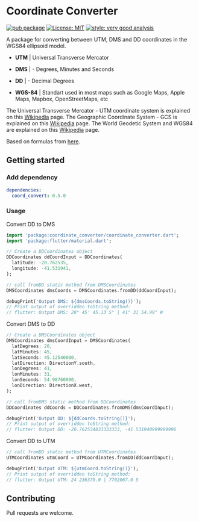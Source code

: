 # Coordinate Converter

[![pub package][pub_badge]][pub_badge_link]
[![License: MIT][license_badge]][license_badge_link]
[![style: very good analysis][badge]][badge_link]

A package for converting between UTM, DMS and DD coordinates in the WGS84 ellipsoid model.


- **UTM** | Universal Transverse Mercator
- **DMS** | - Degrees, Minutes and Seconds
- **DD** | - Decimal Degrees

- **WGS-84** | Standart used in most maps such as Google Maps, Apple Maps, Mapbox, OpenStreetMaps, etc


The Universal Transverse Mercator - UTM coordinate system is explained on this [Wikipedia](https://en.wikipedia.org/wiki/Universal_Transverse_Mercator_coordinate_system) page.
The Geographic Coordinate System - GCS is explained on this [Wikipedia](https://en.wikipedia.org/wiki/Geographic_coordinate_system) page.
The World Geodetic System and WGS84 are explained on this [Wikipedia](https://en.wikipedia.org/wiki/World_Geodetic_System#WGS84) page.

Based on formulas from [here](https://sigam.ambiente.sp.gov.br/sigam3/Controles/latlongutm.htm?latTxt=ctl00_con).

## Getting started

### Add dependency

```yaml
dependencies:
  coord_convert: 0.5.0
```

### Usage

Convert DD to DMS

```dart
import 'package:coordinate_converter/coordinate_converter.dart';
import 'package:flutter/material.dart';

// Create a DDCoordinates object
DDCoordinates ddCoordInput = DDCoordinates(
  latitude: -20.762535,
  longitude: -41.531941,
);

// call fromDD static method from DMSCoordinates
DMSCoordinates dmsCoords = DMSCoordinates.fromDD(ddCoordInput);

debugPrint('Output DMS: ${dmsCoords.toString()}');
// Print output of overridden toString method:
// flutter: Output DMS: 20° 45' 45.13 S" | 41° 31 54.99" W
```

Convert DMS to DD

```dart
// Create a DMSCoordinates object
DMSCoordinates dmsCoordInput = DMSCoordinates(
  latDegrees: 20,
  latMinutes: 45,
  latSeconds: 45.12540000,
  latDirection: DirectionY.south,
  lonDegrees: 41,
  lonMinutes: 31,
  lonSeconds: 54.98760000,
  lonDirection: DirectionX.west,
);

// call fromDMS static method from DDCoordinates
DDCoordinates ddCoords = DDCoordinates.fromDMS(dmsCoordInput);

debugPrint('Output DD: ${ddCoords.toString()}');
// Print output of overridden toString method:
// flutter: Output DD: -20.762534833333333, -41.531940999999996
```

Convert DD to UTM

```dart
// call fromDD static method from UTMCoordinates
UTMCoordinates utmCoord = UTMCoordinates.fromDD(ddCoordInput);

debugPrint('Output UTM: ${utmCoord.toString()}');
// Print output of overridden toString method:
// flutter: Output UTM: 24 236379.0 | 7702067.0 S
```

## Contributing

Pull requests are welcome.

[badge]: https://img.shields.io/badge/style-very_good_analysis-B22C89.svg
[badge_link]: https://pub.dev/packages/very_good_analysis
[license_badge]: https://img.shields.io/badge/license-MIT-blue.svg
[license_badge_link]: https://opensource.org/licenses/MIT
[pub_badge]: https://img.shields.io/pub/v/coordinate_converter
[pub_badge_link]: https://pub.dartlang.org/packages/coordinate_converter
